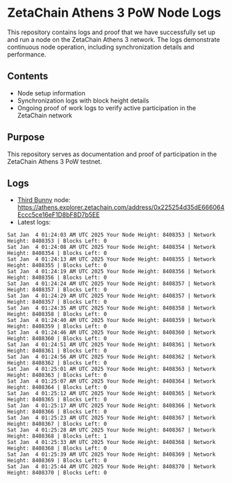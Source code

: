 # ZetaChain Athens 3 PoW Node Logs
This repository contains logs and proof that we have successfully set up and run a node on the ZetaChain Athens 3 network. The logs demonstrate continuous node operation, including synchronization details and performance.

## Contents
- Node setup information
- Synchronization logs with block height details
- Ongoing proof of work logs to verify active participation in the ZetaChain network

## Purpose
This repository serves as documentation and proof of participation in the ZetaChain Athens 3 PoW testnet.

## Logs

- [Third Bunny](https://thirdbunny.xyz/) node: https://athens.explorer.zetachain.com/address/0x225254d35dE666064Eccc5ce16eF1D8bF8D7b5EE
- Latest logs:
```
Sat Jan  4 01:24:03 AM UTC 2025 Your Node Height: 8408353 | Network Height: 8408353 | Blocks Left: 0
Sat Jan  4 01:24:08 AM UTC 2025 Your Node Height: 8408354 | Network Height: 8408354 | Blocks Left: 0
Sat Jan  4 01:24:13 AM UTC 2025 Your Node Height: 8408355 | Network Height: 8408355 | Blocks Left: 0
Sat Jan  4 01:24:19 AM UTC 2025 Your Node Height: 8408356 | Network Height: 8408356 | Blocks Left: 0
Sat Jan  4 01:24:24 AM UTC 2025 Your Node Height: 8408357 | Network Height: 8408357 | Blocks Left: 0
Sat Jan  4 01:24:29 AM UTC 2025 Your Node Height: 8408357 | Network Height: 8408357 | Blocks Left: 0
Sat Jan  4 01:24:35 AM UTC 2025 Your Node Height: 8408358 | Network Height: 8408358 | Blocks Left: 0
Sat Jan  4 01:24:40 AM UTC 2025 Your Node Height: 8408359 | Network Height: 8408359 | Blocks Left: 0
Sat Jan  4 01:24:46 AM UTC 2025 Your Node Height: 8408360 | Network Height: 8408360 | Blocks Left: 0
Sat Jan  4 01:24:51 AM UTC 2025 Your Node Height: 8408361 | Network Height: 8408361 | Blocks Left: 0
Sat Jan  4 01:24:56 AM UTC 2025 Your Node Height: 8408362 | Network Height: 8408362 | Blocks Left: 0
Sat Jan  4 01:25:01 AM UTC 2025 Your Node Height: 8408363 | Network Height: 8408363 | Blocks Left: 0
Sat Jan  4 01:25:07 AM UTC 2025 Your Node Height: 8408364 | Network Height: 8408364 | Blocks Left: 0
Sat Jan  4 01:25:12 AM UTC 2025 Your Node Height: 8408365 | Network Height: 8408365 | Blocks Left: 0
Sat Jan  4 01:25:17 AM UTC 2025 Your Node Height: 8408366 | Network Height: 8408366 | Blocks Left: 0
Sat Jan  4 01:25:23 AM UTC 2025 Your Node Height: 8408367 | Network Height: 8408367 | Blocks Left: 0
Sat Jan  4 01:25:28 AM UTC 2025 Your Node Height: 8408367 | Network Height: 8408368 | Blocks Left: 1
Sat Jan  4 01:25:33 AM UTC 2025 Your Node Height: 8408368 | Network Height: 8408368 | Blocks Left: 0
Sat Jan  4 01:25:39 AM UTC 2025 Your Node Height: 8408369 | Network Height: 8408369 | Blocks Left: 0
Sat Jan  4 01:25:44 AM UTC 2025 Your Node Height: 8408370 | Network Height: 8408370 | Blocks Left: 0
```
